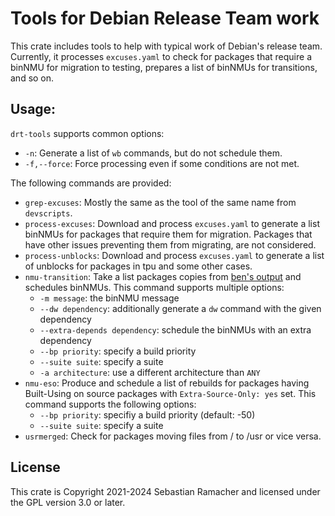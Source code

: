 # Tools for Debian Release Team work

This crate includes tools to help with typical work of Debian's release team. Currently, it processes `excuses.yaml` to check for packages that require a binNMU for migration to testing, prepares a list of binNMUs for transitions, and so on.

## Usage:

`drt-tools` supports common options:
* `-n`: Generate a list of `wb` commands, but do not schedule them.
* `-f,--force`: Force processing even if some conditions are not met.

The following commands are provided:

* `grep-excuses`: Mostly the same as the tool of the same name from `devscripts`.
* `process-excuses`: Download and process `excuses.yaml` to generate a list binNMUs for packages that require them for migration. Packages that have other issues preventing them from migrating, are not considered.
* `process-unblocks`: Download and process `excuses.yaml` to generate a list of unblocks for packages in tpu and some other cases.
* `nmu-transition`: Take a list packages copies from [ben's output](https://release.debian.org/transitions) and schedules binNMUs. This command supports multiple options:
   * `-m message`: the binNMU message
   * `--dw dependency`: additionally generate a `dw` command with the given dependency
   * `--extra-depends dependency`: schedule the binNMUs with an extra dependency
   * `--bp priority`: specify a build priority
   * `--suite suite`: specify a suite
   * `-a architecture`: use a different architecture than `ANY`
* `nmu-eso`: Produce and schedule a list of rebuilds for packages having Built-Using on source packages with `Extra-Source-Only: yes` set. This command supports the following options:
   * `--bp priority`: specifiy a build priority (default: -50)
   * `--suite suite`: specify a suite
* `usrmerged`: Check for packages moving files from / to /usr or vice versa.


## License

This crate is Copyright 2021-2024 Sebastian Ramacher and licensed under the GPL version 3.0 or later.
